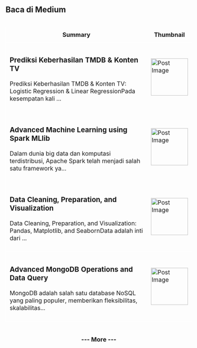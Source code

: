 ## Baca di Medium

<!--START_SECTION:medium-->

<div style="overflow-x:auto;">
<table style="width: 100%; border-collapse: collapse;">
  <tr>
    <th style="border: 1px solid white; padding: 10px;">Summary</th>
    <th style="border: 1px solid white; padding: 10px;">Thumbnail</th>
  </tr>
  <tr>
    <td style="border: 1px solid white; padding: 10px;"><h3><a href="https://medium.com/@dikaelsaputra/memprediksi-keberhasilan-tmdb-konten-tv-7b6826951b50?source=rss-272e0aace4a6------2" target="_blank" style="text-decoration: none;">Prediksi Keberhasilan TMDB &amp; Konten TV</a></h3><p>Prediksi Keberhasilan TMDB &amp; Konten TV: Logistic Regression &amp; Linear RegressionPada kesempatan kali ...</p></td>
    <td style="border: 1px solid white; padding: 10px;"><img src="https://cdn-images-1.medium.com/max/793/0*Qm_w9_yZFc8YE4H0" alt="Post Image" style="width: 100px; height: auto;" /></td>
  </tr>
  <tr>
    <td style="border: 1px solid white; padding: 10px;"><h3><a href="https://medium.com/@dikaelsaputra/advanced-machine-learning-using-spark-mllib-1e5fe3e00ae2?source=rss-272e0aace4a6------2" target="_blank" style="text-decoration: none;">Advanced Machine Learning using Spark MLlib</a></h3><p>Dalam dunia big data dan komputasi terdistribusi, Apache Spark telah menjadi salah satu framework ya...</p></td>
    <td style="border: 1px solid white; padding: 10px;"><img src="https://cdn-images-1.medium.com/max/815/1*im7-WrTtooYDAEV_Swc6TQ.png" alt="Post Image" style="width: 100px; height: auto;" /></td>
  </tr>
  <tr>
    <td style="border: 1px solid white; padding: 10px;"><h3><a href="https://medium.com/@dikaelsaputra/data-cleaning-preparation-and-visualization-7ec75116b408?source=rss-272e0aace4a6------2" target="_blank" style="text-decoration: none;">Data Cleaning, Preparation, and Visualization</a></h3><p>Data Cleaning, Preparation, and Visualization: Pandas, Matplotlib, and SeabornData adalah inti dari ...</p></td>
    <td style="border: 1px solid white; padding: 10px;"><img src="https://cdn-images-1.medium.com/max/827/1*wG3lr-PCgzqfsIAR95Q1cQ.png" alt="Post Image" style="width: 100px; height: auto;" /></td>
  </tr>
  <tr>
    <td style="border: 1px solid white; padding: 10px;"><h3><a href="https://medium.com/@dikaelsaputra/advanced-mongodb-operations-and-data-query-6403253b25a4?source=rss-272e0aace4a6------2" target="_blank" style="text-decoration: none;">Advanced MongoDB Operations and Data Query</a></h3><p>MongoDB adalah salah satu database NoSQL yang paling populer, memberikan fleksibilitas, skalabilitas...</p></td>
    <td style="border: 1px solid white; padding: 10px;"><img src="https://cdn-images-1.medium.com/max/686/1*YwH2L_Q7K8vy4FZ5Z6xMmQ.jpeg" alt="Post Image" style="width: 100px; height: auto;" /></td>
  </tr>
</table>
</div>

<!--END_SECTION:medium-->

<div align="center">
  <h3><a href="https://medium.com/@dikaelsaputra" target="_blank" style="text-decoration: none;">--- More ---</a></h3>
</div>
